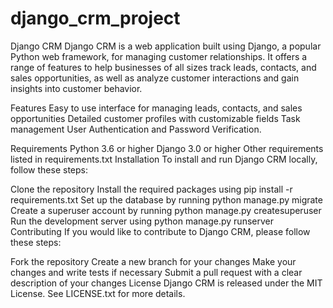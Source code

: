 # django_crm_project

Django CRM
Django CRM is a web application built using Django, a popular Python web framework, for managing customer relationships. It offers a range of features to help businesses of all sizes track leads, contacts, and sales opportunities, as well as analyze customer interactions and gain insights into customer behavior.

Features
Easy to use interface for managing leads, contacts, and sales opportunities
Detailed customer profiles with customizable fields
Task management
User Authentication and Password Verification.


Requirements
Python 3.6 or higher
Django 3.0 or higher
Other requirements listed in requirements.txt
Installation
To install and run Django CRM locally, follow these steps:

Clone the repository
Install the required packages using pip install -r requirements.txt
Set up the database by running python manage.py migrate
Create a superuser account by running python manage.py createsuperuser
Run the development server using python manage.py runserver
Contributing
If you would like to contribute to Django CRM, please follow these steps:

Fork the repository
Create a new branch for your changes
Make your changes and write tests if necessary
Submit a pull request with a clear description of your changes
License
Django CRM is released under the MIT License. See LICENSE.txt for more details.
